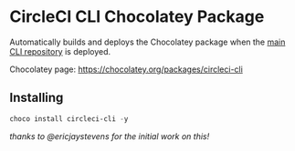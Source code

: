 # CircleCI CLI Chocolatey Package

Automatically builds and deploys the Chocolatey package when the [main CLI repository][cli repo]
is deployed.

Chocolatey page: https://chocolatey.org/packages/circleci-cli

## Installing

```powershell
choco install circleci-cli -y
```

[cli repo]: github.com/circleci-public/circleci-cli

_thanks to @ericjaystevens for the initial work on this!_